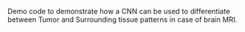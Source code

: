 Demo code to demonstrate how a CNN can be used to differentiate between Tumor and Surrounding tissue patterns in case of brain MRI. 
